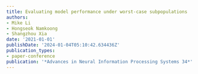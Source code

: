 ```yaml
---
title: Evaluating model performance under worst-case subpopulations
authors:
- Mike Li
- Hongseok Namkoong
- Shangzhou Xia
date: '2021-01-01'
publishDate: '2024-01-04T05:10:42.634436Z'
publication_types:
- paper-conference
publication: '*Advances in Neural Information Processing Systems 34*'
---
```

